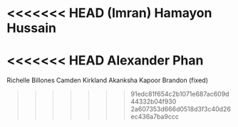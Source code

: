 <<<<<<< HEAD
(Imran) Hamayon Hussain
=======
<<<<<<< HEAD
Alexander Phan
=======
Richelle Billones
Camden Kirkland
Akanksha Kapoor
Brandon (fixed)
>>>>>>> 91edc81f654c2b1071e687ac609d44332b04f930
>>>>>>> 2a607353d666d0518d3f3c40d26ec436a7ba9ccc
